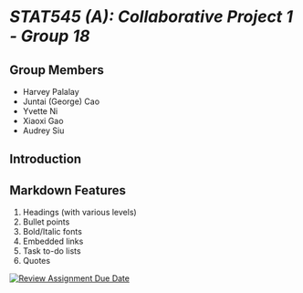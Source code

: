 # *STAT545 (A): Collaborative Project 1 - Group 18*

## Group Members

- Harvey Palalay
- Juntai (George) Cao
- Yvette Ni
- Xiaoxi Gao
- Audrey Siu

## Introduction

## Markdown Features

1. Headings (with various levels)
2. Bullet points
3. Bold/Italic fonts
4. Embedded links
5. Task to-do lists
6. Quotes

[![Review Assignment Due Date](https://classroom.github.com/assets/deadline-readme-button-22041afd0340ce965d47ae6ef1cefeee28c7c493a6346c4f15d667ab976d596c.svg)](https://classroom.github.com/a/9EMQ9uX-)
